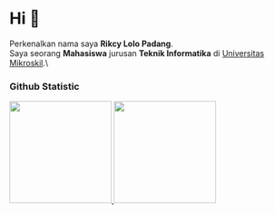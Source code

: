 # Hi 👋

Perkenalkan nama saya **Rikcy Lolo Padang**.\
Saya seorang **Mahasiswa** jurusan **Teknik Informatika** di [Universitas Mikroskil](https://mikroskil.ac.id/).\

### Github Statistic
<p align="left">
<a href="https://github.com/rikcylolo">
  <img height="180em" src="https://github-readme-stats-eight-theta.vercel.app/api?username=rikcylolo&show_icons=true&theme=algolia&include_all_commits=true&count_private=true"/>
  <img height="180em" src="https://github-readme-stats-eight-theta.vercel.app/api/top-langs/?username=rikcylolo&layout=compact&langs_count=8&theme=algolia"/>
</a>
</p>

<!--
**Rikcylolo/rikcylolo** is a ✨ _special_ ✨ repository because its `README.md` (this file) appears on your GitHub profile.

Here are some ideas to get you started:

- 🔭 I’m currently working on ...
- 🌱 I’m currently learning ...
- 👯 I’m looking to collaborate on ...
- 🤔 I’m looking for help with ...
- 💬 Ask me about ...
- 📫 How to reach me: ...
- 😄 Pronouns: ...
- ⚡ Fun fact: ...
-->
